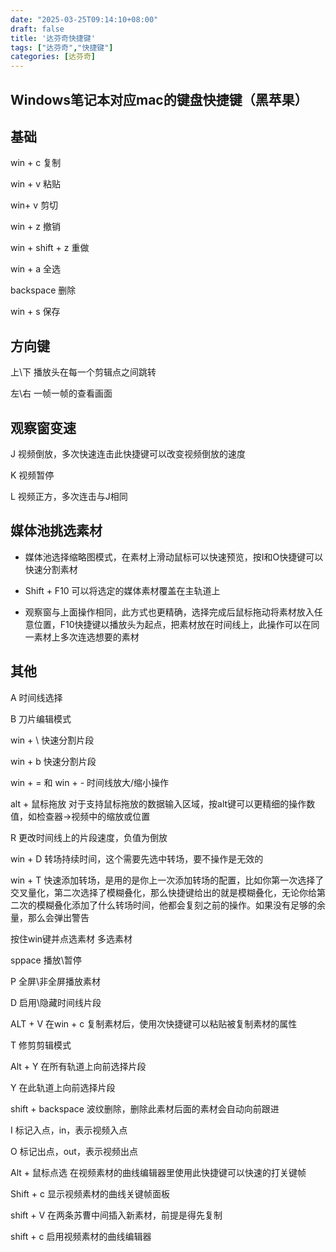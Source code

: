 ```yaml
---
date: "2025-03-25T09:14:10+08:00"
draft: false
title: '达芬奇快捷键'
tags: ["达芬奇","快捷键"]
categories: [达芬奇]
---
```




## **Windows笔记本对应mac的键盘快捷键**（黑苹果）



## 基础

win + c  复制

win + v  粘贴

win+ v  剪切

win + z  撤销

win + shift + z  重做

win + a  全选

backspace  删除

win + s  保存



## 方向键

上\下  播放头在每一个剪辑点之间跳转

左\右  一帧一帧的查看画面



## 观察窗变速

J  视频倒放，多次快速连击此快捷键可以改变视频倒放的速度

K  视频暂停

L  视频正方，多次连击与J相同



## 媒体池挑选素材

- 媒体池选择缩略图模式，在素材上滑动鼠标可以快速预览，按I和O快捷键可以快速分割素材

- Shift + F10  可以将选定的媒体素材覆盖在主轨道上

- 观察窗与上面操作相同，此方式也更精确，选择完成后鼠标拖动将素材放入任意位置，F10快捷键以播放头为起点，把素材放在时间线上，此操作可以在同一素材上多次连选想要的素材



## 其他

A  时间线选择

B  刀片编辑模式

win + \  快速分割片段

win + b  快速分割片段

win + =  和  win + -  时间线放大/缩小操作

alt + 鼠标拖放    对于支持鼠标拖放的数据输入区域，按alt键可以更精细的操作数值，如检查器->视频中的缩放或位置

R  更改时间线上的片段速度，负值为倒放

win + D   转场持续时间，这个需要先选中转场，要不操作是无效的

win + T   快速添加转场，是用的是你上一次添加转场的配置，比如你第一次选择了交叉量化，第二次选择了模糊叠化，那么快捷键给出的就是模糊叠化，无论你给第二次的模糊叠化添加了什么转场时间，他都会复刻之前的操作。如果没有足够的余量，那么会弹出警告

按住win键并点选素材  多选素材

sppace   播放\暂停

P  全屏\非全屏播放素材

D  启用\隐藏时间线片段

ALT + V   在win + c 复制素材后，使用次快捷键可以粘贴被复制素材的属性

T  修剪剪辑模式

Alt + Y  在所有轨道上向前选择片段

Y  在此轨道上向前选择片段

shift + backspace  波纹删除，删除此素材后面的素材会自动向前跟进

I  标记入点，in，表示视频入点

O  标记出点，out，表示视频出点

Alt + 鼠标点选  在视频素材的曲线编辑器里使用此快捷键可以快速的打关键帧

Shift + c  显示视频素材的曲线关键帧面板

shift + V  在两条苏曹中间插入新素材，前提是得先复制

shift + c  启用视频素材的曲线编辑器
